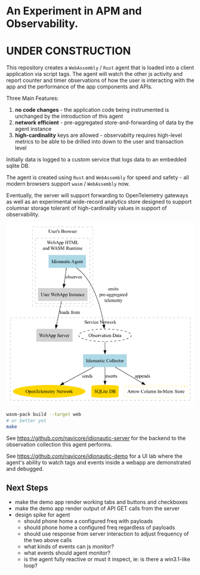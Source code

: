 An Experiment in APM and Observability.
===========

UNDER CONSTRUCTION
=============

This repository creates a `WebAssembly` / `Rust` agent that is loaded into a
client application via script tags.  The agent will watch the other js activity
and report counter and timer observations of how the user is interacting with
the app and the performance of the app components and APIs.

Three Main Features:

1. __no code changes__ - the application code being instrumented is unchanged by the
  introduction of this agent
2. __network efficient__ - pre-aggregated store-and-forwarding of data by the agent instance
3. __high-cardinality__ keys are allowed - observabilty requires high-level metrics
  to be able to be drilled into down to the user and transaction level

Initially data is logged to a custom service that logs data to an embedded
sqlite DB.

The agent is created using `Rust` and `WebAssembly` for speed and safety - all
modern browsers support `wasm` / `WebAssembly` now.

Eventually, the server will support forwarding to OpenTelemetry gateways as well
as an experimental wide-record analytics store designed to support columnar
storage tolerant of high-cardinality values in support of observability.

![Idionautic system is made of many distributed components](docs/idionautic_system.png)

```bash
wasm-pack build --target web
# or better yet
make
```

See https://github.com/navicore/idionautic-server for the backend to the
observation collection this agent performs.

See https://github.com/navicore/idionautic-demo for a UI lab where the agent's
ability to watch tags and events inside a webapp are demonstrated and debugged.

Next Steps
-----------
* make the demo app render working tabs and buttons and checkboxes
* make the demo app render output of API GET calls from the server
* design spike for agent
  * should phone home a configured freq with payloads
  * should phone home a configured freq regardless of payloads
  * should use response from server interaction to adjust frequency of the two
    above calls
  * what kinds of events can js monitor?
  * what events should agent monitor?
  * is the agent fully reactive or must it inspect, ie: is there a win3.1-like
    loop?
